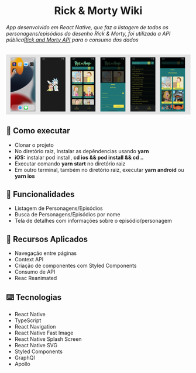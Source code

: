 <h1 align="center">
  Rick & Morty Wiki
</h1>

<h6>
App desenvolvido em React Native, que faz a listagem de todos os personagens/episódios do desenho Rick & Morty, foi utilizada a API pública<a href="https://rickandmortyapi.com/documentation/#graphql">Rick and Morty API</a> para o consumo dos dados
</h6>

![](./src/assets/images/preview.png)

## :rocket: Como executar

<ul>
  <li>Clonar o projeto</li>
  <li>No diretório raiz, Instalar as depêndencias usando <strong>yarn</strong></li>
  <li><strong>iOS:</strong> instalar pod install, <strong>cd ios && pod install && cd ..</strong></li>
  <li>Executar comando <strong>yarn start</strong> no diretório raiz</li>
  <li>Em outro terminal, também no diretório raiz, executar <strong>yarn android</strong> ou <strong>yarn ios</strong></li>
</ul>

## :speech_balloon: Funcionalidades

<ul>
  <li>Listagem de Personagens/Episódios</li>
  <li>Busca de Personagens/Episódios por nome</li>
  <li>Tela de detalhes com informações sobre o episódio/personagem</li>
</ul>

## :iphone: Recursos Aplicados

<ul>
  <li>Navegação entre páginas</li>
  <li>Context API</li>
  <li>Criação de componentes com Styled Components</li>
  <li>Consumo de API</li>
  <li>Reac Reanimated</li>
</ul>

## ⌨️ Tecnologias

<ul>
  <li>React Native</li>
  <li>TypeScript</li>
  <li>React Navigation</li>
  <li>React Native Fast Image</li>
  <li>React Native Splash Screen</li>
  <li>React Native SVG</li>
  <li>Styled Components</li>
  <li>GraphQl</li>
  <li>Apollo</li>
</ul>
